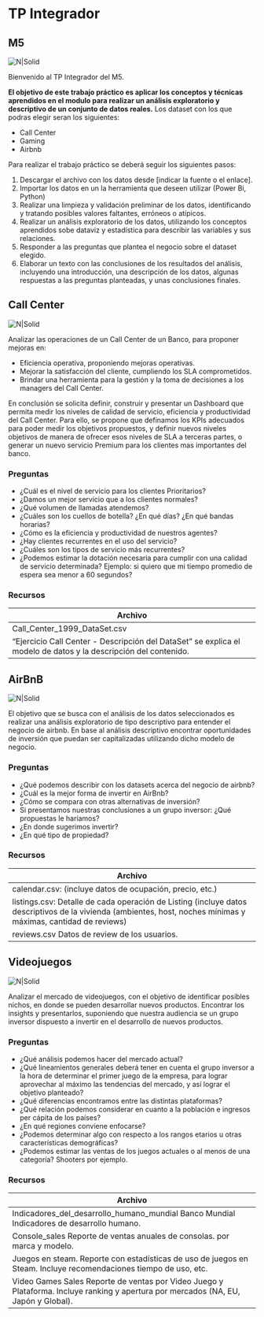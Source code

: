 # TP Integrador
## M5

![N|Solid](https://encrypted-tbn0.gstatic.com/images?q=tbn:ANd9GcRXV-en3WzyAk3dzCL35Z-xp5YzlJcYR_xlVA&usqp=CAU)

Bienvenido al TP Integrador del M5.



**El objetivo de este trabajo práctico es aplicar los conceptos y técnicas aprendidos en el modulo para realizar un análisis exploratorio y descriptivo de un conjunto de datos reales.**
Los dataset con los que podras elegir seran los siguientes:
* Call Center
* Gaming
* Airbnb


Para realizar el trabajo práctico se deberá seguir los siguientes pasos:

1. Descargar el archivo con los datos desde [indicar la fuente o el enlace].
2. Importar los datos en un la herramienta que deseen utilizar (Power Bi, Python)
3. Realizar una limpieza y validación preliminar de los datos, identificando y tratando posibles valores faltantes, erróneos o atípicos.
4. Realizar un análisis exploratorio de los datos, utilizando los conceptos aprendidos sobe dataviz y estadística para describir las variables y sus relaciones.
5. Responder a las preguntas que plantea el negocio sobre el dataset elegido.
6. Elaborar un texto con las conclusiones de los resultados del análisis, incluyendo una introducción, una descripción de los datos, algunas respuestas a las preguntas planteadas, y unas conclusiones finales.

## Call Center


![N|Solid](https://encrypted-tbn0.gstatic.com/images?q=tbn:ANd9GcSyWEMAsO2fStc8YIGr9f-co5h7D84aCB_E0A&usqp=CAU)


Analizar las operaciones de un Call Center de un Banco, para proponer mejoras en:
* Eficiencia operativa, proponiendo mejoras operativas.
* Mejorar la satisfacción del cliente, cumpliendo los SLA comprometidos.
* Brindar una herramienta para la gestión y la toma de decisiones a los managers del Call Center.

En conclusión se solicita definir, construir y presentar un Dashboard que permita medir los niveles de calidad de servicio, eficiencia y productividad del Call Center.
Para ello, se propone que definamos los KPIs adecuados para poder medir los objetivos propuestos, y definir nuevos niveles objetivos de manera de ofrecer esos niveles de SLA a terceras partes, o generar un nuevo servicio Premium para los clientes mas importantes del banco.


### Preguntas 
* ¿Cuál es el nivel de servicio para los clientes Prioritarios? 
* ¿Damos un mejor servicio que a los clientes normales?
* ¿Qué volumen de llamadas atendemos? 
* ¿Cuáles son los cuellos de botella? ¿En qué días? ¿En qué bandas horarias?
* ¿Cómo es la eficiencia y productividad de nuestros agentes?
* ¿Hay clientes recurrentes en el uso del servicio?
* ¿Cuáles son los tipos de servicio más recurrentes?
* ¿Podemos estimar la dotación necesaria para cumplir con una calidad de servicio determinada?  Ejemplo: si quiero que mi tiempo promedio de espera sea menor a 60 segundos?

### Recursos

| Archivo
| ------ 
| Call_Center_1999_DataSet.csv
|  “Ejercicio Call Center - Descripción del DataSet” se explica el modelo de datos y la descripción del contenido.



## AirBnB

![N|Solid](https://piernine.co/wp-content/uploads/elementor/thumbs/Airbnb-red-lrg-1080x675-1-ph818omam1mv695ypg24xjogcbkjrurf7dgvyjglnk.jpeg)



El objetivo que se busca con el análisis de los datos seleccionados es realizar una análisis exploratorio de tipo descriptivo para entender el negocio de airbnb. 
En base al análisis descriptivo encontrar oportunidades de inversión que puedan ser capitalizadas utilizando dicho modelo de negocio.

### Preguntas 

* ¿Qué podemos describir con los datasets acerca del negocio de airbnb?
* ¿Cuál es la mejor forma de invertir en AirBnb?
* ¿Cómo se compara con otras alternativas de inversión?
* Si presentamos nuestras conclusiones a un grupo inversor: ¿Qué propuestas le haríamos?
* ¿En donde sugerimos invertir?
* ¿En qué tipo de propiedad?

### Recursos
| Archivo
| ------ 
| calendar.csv: (incluye datos de ocupación, precio, etc.)  
| listings.csv: Detalle de cada operación de Listing (incluye datos descriptivos de la vivienda (ambientes, host, noches mínimas y máximas, cantidad de reviews)
| reviews.csv Datos de review de los usuarios.





## Videojuegos

![N|Solid](https://encrypted-tbn0.gstatic.com/images?q=tbn:ANd9GcQwsplkaBkUJyS-zyX0MIY8m2e0W3392zIgIA&usqp=CAU)


Analizar el mercado de videojuegos, con el objetivo de identificar posibles nichos, en donde se pueden desarrollar nuevos productos. 
Encontrar los insights y presentarlos, suponiendo que nuestra audiencia se un grupo inversor dispuesto a invertir en el desarrollo de nuevos productos.

### Preguntas 

* ¿Qué análisis podemos hacer del mercado actual?
* ¿Qué lineamientos generales deberá tener en cuenta el grupo inversor a la hora de determinar el primer juego de la empresa, para lograr aprovechar al máximo las tendencias del mercado, y así lograr el objetivo planteado?
* ¿Qué diferencias encontramos entre las distintas plataformas?
* ¿Qué relación podemos considerar en cuanto a la población e ingresos per cápita de los países? 
* ¿En qué regiones conviene enfocarse?
* ¿Podemos determinar algo con respecto a los rangos etarios u otras características demográficas?
* ¿Podemos estimar las ventas de los juegos actuales o al menos de una categoría? Shooters por ejemplo.

### Recursos
| Archivo
| ------ 
| Indicadores_del_desarrollo_humano_mundial Banco Mundial Indicadores de desarrollo humano. 
| Console_sales Reporte de ventas anuales de consolas. por marca y modelo. 
| Juegos en steam. Reporte con estadísticas de uso de juegos en Steam. Incluye recomendaciones  tiempo de uso, etc. 
| Video Games Sales Reporte de ventas por Video Juego y Plataforma. Incluye ranking y apertura por mercados (NA, EU, Japón y Global). 











